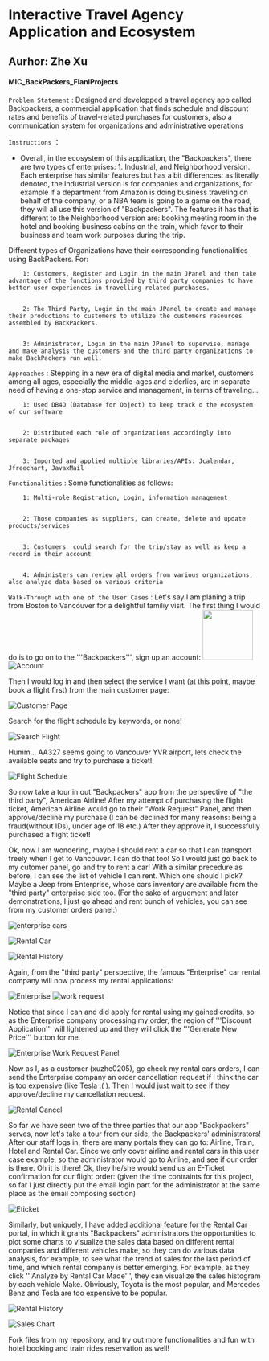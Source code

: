 
Interactive Travel Agency Application and Ecosystem
=========
Aurhor: Zhe Xu
-------------

#### MIC_BackPackers_FianlProjects ####

`Problem Statement`   	: Designed and developped a travel agency app called Backpackers,  a commercial application that 
finds schedule and discount rates and benefits  of travel-related purchases for customers, also a communication system for organizations and administrative operations

		
`Instructions`  ：

* Overall, in the ecosystem of this application, the "Backpackers", there are two types of enterprises: 1. Industrial, and Neighborhood version. Each enterprise has similar features but has a bit differences: as literally denoted, the Industrial version is for companies and organizations, for example if a department from Amazon is doing business traveling on behalf of the company, or a NBA team is going to a game on the road, they will all use this version of "Backpackers". The features it has that is different to the Neighborhood version are: booking meeting room in the hotel and booking business cabins on the train, which favor to their business and team work purposes during the trip.

Different types of Organizations have their corresponding functionalities using BackPackers. For:
                
        1: Customers, Register and Login in the main JPanel and then take advantage of the functions provided by third party companies to have better user experiences in travelling-related purchases.


		2: The Third Party, Login in the main JPanel to create and manage their productions to customers to utilize the customers resources assembled by BackPackers.


		3: Administrator, Login in the main JPanel to supervise, manage and make analysis the customers and the third party organizations to make BackPackers run well.

`Approaches`	: Stepping in a new era of digital media and market, customers among all ages, especially the middle-ages and elderlies, are in separate need of having a one-stop service and management, in terms of traveling…
 
                                
                                
       
        1: Used DB4O (Database for Object) to keep track o the ecosystem of our software


		2: Distributed each role of organizations accordingly into separate packages 


		3: Imported and applied multiple libraries/APIs: Jcalendar, Jfreechart, JavaxMail




`Functionalities`  	: Some functionalities as follows:


                                                  
                                                  
		1: Multi-role Registration, Login, information management 


		2: Those companies as suppliers, can create, delete and update products/services


		3: Customers  could search for the trip/stay as well as keep a record in their account  


		4: Administers can review all orders from various organizations, also analyze data based on various criteria


`Walk-Through with one of the User Cases`		: Let's say I am planing a trip from Boston to Vancouver for a delightful familiy visit. The first thing I would do is to go on to the '''Backpackers''', sign up an account:
<img src="https://raw.githubusercontent.com/xuzhe0205/Backpackers/master/assets/mp.png" width="100" height="100">
![Account](https://raw.githubusercontent.com/xuzhe0205/Backpackers/master/assets/acc.png)

Then I would log in and then select the service I want (at this point, maybe book a flight first) from the main customer page:

![Customer Page](https://raw.githubusercontent.com/xuzhe0205/Backpackers/master/assets/cp.png)

Search for the flight schedule by keywords, or none!

![Search Flight](https://raw.githubusercontent.com/xuzhe0205/Backpackers/master/assets/sf.png)

Humm... AA327 seems going to Vancouver YVR airport, lets check the available seats and try to purchase a ticket!

![Flight Schedule](https://raw.githubusercontent.com/xuzhe0205/Backpackers/master/assets/fs.png)

So now take a tour in out "Backpackers" app from the perspective of "the third party", American Airline! After my attempt of purchasing the flight ticket, American Airline would go to their "Work Request" Panel, and then approve/decline my purchase (I can be declined for many reasons: being a fraud(without IDs), under age of 18 etc.) After they approve it, I successfully purchased a flight ticket!

Ok, now I am wondering, maybe I should rent a car so that I can transport freely when I get to Vancouver. I can do that too! So I would just go back to my cutomer panel, go and try to rent a car! With a similar precedure as before, I can see the list of vehicle I can rent. Which one should I pick? Maybe a Jeep from Enterprise, whose cars inventory are available from the "third party" enterprise side too. (For the sake of arguement and later demonstrations, I just go ahead and rent bunch of vehicles, you can see from my customer orders panel:)

![enterprise cars](https://raw.githubusercontent.com/xuzhe0205/Backpackers/master/assets/ec.png)

![Rental Car](https://raw.githubusercontent.com/xuzhe0205/Backpackers/master/assets/rc.png)

![Rental History](https://raw.githubusercontent.com/xuzhe0205/Backpackers/master/assets/rchist.png)

Again, from the "third party" perspective, the famous "Enterprise" car rental company will now process my rental applications:

![Enterprise](https://raw.githubusercontent.com/xuzhe0205/Backpackers/master/assets/ent.png)
![work request](https://raw.githubusercontent.com/xuzhe0205/IOB_markovchain/master/assets/NormDomEigv.png)

Notice that since I can and did apply for rental using my gained credits, so as the Enterprise company processing my order, the region of '''Discount Application''' will lightened up and they will click the '''Generate New Price''' button for me.

![Enterprise Work Request Panel](https://raw.githubusercontent.com/xuzhe0205/Backpackers/master/assets/entwr.png)

Now as I, as a customer (xuzhe0205), go check my rental cars orders, I can send the Enterprise company an order cancellation request if I think the car is too expensive (like Tesla :( ). Then I would just wait to see if they approve/decline my cancellation request.

![Rental Cancel](https://raw.githubusercontent.com/xuzhe0205/IOB_markovchain/master/assets/cancel.png)


So far we have seen two of the three parties that our app "Backpackers" serves, now let's take a tour from our side, the Backpackers' administrators! After our staff logs in, there are many portals they can go to: Airline, Train, Hotel and Rental Car. Since we only cover airline and rental cars in this user case example, so the administrator would go to Airline, and see if our order is there. Oh it is there! Ok, they he/she would send us an E-Ticket confirmation for our flight order:
(given the time contraints for this project, so far I just directly put the email login part for the administrator at the same place as the email composing section)

![Eticket](https://raw.githubusercontent.com/xuzhe0205/Backpackers/master/assets/eticket.png)

Similarly, but uniquely, I have added additional feature for the Rental Car portal, in which it grants "Backpackers" administrators the opportunities to plot some charts to visualize the sales data based on different rental companies and different vehicles make, so they can do various data analysis, for example, to see what the trend of sales for the last period of time, and which rental company is better emerging. For example, as they click '''Analyze by Rental Car Made''', they can visualize the sales histogram by each vehicle Make. Obviously, Toyota is the most popular, and Mercedes Benz and Tesla are too expensive to be popular.

![Rental History](https://raw.githubusercontent.com/xuzhe0205/Backpackers/master/assets/renthist.png)

![Sales Chart](https://raw.githubusercontent.com/xuzhe0205/Backpackers/master/assets/chart.png)



Fork files from my repository, and try out more functionalities and fun with hotel booking and train rides reservation as well!



